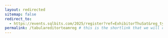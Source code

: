 ```yaml
---
layout: redirected
sitemap: false
redirect_to:
  - https://events.sqlbits.com/2025/register?ref=ExhibitorThuSat&reg_type_id=805683&c_5623523=bf3197e6-ec2f-480b-9f6e-8444c66fbc96&company=Tabular%20Editor # This is where it will be redirected  - must be a complete url and a space after the -
permalink: /tabulareditorteamreg # this is the shortlink that we will create the / is required - MUST MATCH the name of the file amd a space after the :
---
```

